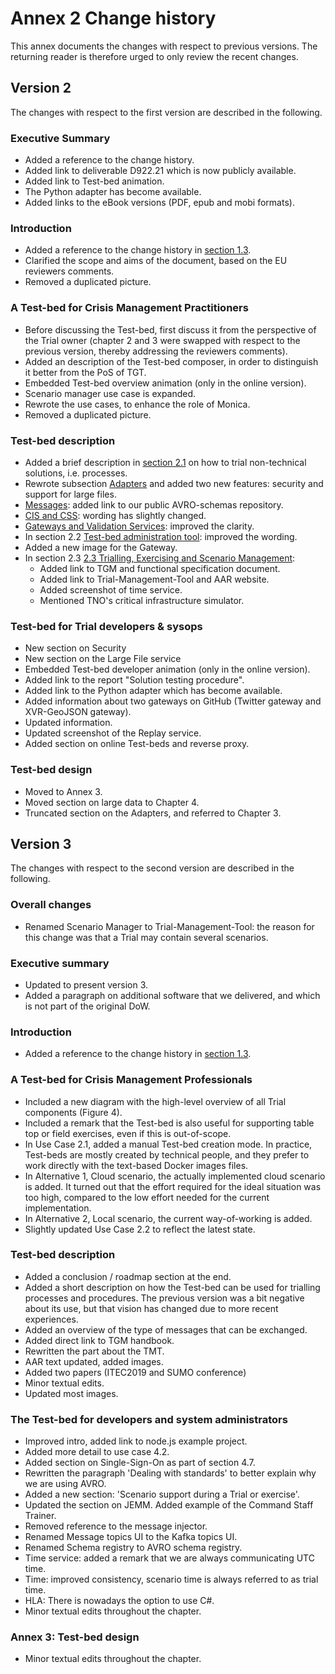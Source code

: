 # Annex 2 Change history

This annex documents the changes with respect to previous versions. The returning reader is therefore urged to only review the recent changes.

## Version 2

The changes with respect to the first version are described in the following.

### Executive Summary

- Added a reference to the change history.
- Added link to deliverable D922.21 which is now publicly available.
- Added link to Test-bed animation.
- The Python adapter has become available.
- Added links to the eBook versions (PDF, epub and mobi formats).

### Introduction

- Added a reference to the change history in [section 1.3](introduction.md#13-organisation-of-the-document).
- Clarified the scope and aims of the document, based on the EU reviewers comments.
- Removed a duplicated picture.

### A Test-bed for Crisis Management Practitioners

- Before discussing the Test-bed, first discuss it from the perspective of the Trial owner (chapter 2 and 3 were swapped with respect to the previous version, thereby addressing the reviewers comments).
- Added an description of the Test-bed composer, in order to distinguish it better from the PoS of TGT.
- Embedded Test-bed overview animation (only in the online version).
- Scenario manager use case is expanded.
- Rewrote the use cases, to enhance the role of Monica.
- Removed a duplicated picture.

### Test-bed description

- Added a brief description in [section 2.1](test-bed-description.md#21-core) on how to trial non-technical solutions, i.e. processes.
- Rewrote subsection [Adapters](test-bed-description.md#adapters) and added two new features: security and support for large files.
- [Messages](test-bed-description.md#messages): added link to our public AVRO-schemas repository.
- [CIS and CSS](test-bed-description.md#cis-and-css): wording has slightly changed.
- [Gateways and Validation Services](test-bed-description.md#gateways-and-validation-services): improved the clarity.
- In section 2.2 [Test-bed administration tool](test-bed-description.md#22test-bed-administration-tool): improved the wording.
- Added a new image for the Gateway.
- In section 2.3 [2.3 Trialling, Exercising and Scenario Management](test-bed-description.md#23-trialling-exercising-and-scenario-management):
  - Added link to TGM and functional specification document.
  - Added link to Trial-Management-Tool and AAR website.
  - Added screenshot of time service.
  - Mentioned TNO's critical infrastructure simulator.

### Test-bed for Trial developers & sysops

- New section on Security
- New section on the Large File service
- Embedded Test-bed developer animation (only in the online version).
- Added link to the report "Solution testing procedure".
- Added link to the Python adapter which has become available.
- Added information about two gateways on GitHub (Twitter gateway and XVR-GeoJSON gateway).
- Updated information.
- Updated screenshot of the Replay service.
- Added section on online Test-beds and reverse proxy.

### Test-bed design

- Moved to Annex 3.
- Moved section on large data to Chapter 4.
- Truncated section on the Adapters, and referred to Chapter 3.

## Version 3

The changes with respect to the second version are described in the following.

### Overall changes

- Renamed Scenario Manager to Trial-Management-Tool: the reason for this change was that a Trial may contain several scenarios.

### Executive summary

- Updated to present version 3.
- Added a paragraph on additional software that we delivered, and which is not part of the original DoW.

### Introduction

- Added a reference to the change history in [section 1.3](introduction.md#13-organisation-of-the-document).

### A Test-bed for Crisis Management Professionals

- Included a new diagram with the high-level overview of all Trial components (Figure 4).
- Included a remark that the Test-bed is also useful for supporting table top or field exercises, even if this is out-of-scope.
- In Use Case 2.1, added a manual Test-bed creation mode. In practice, Test-beds are mostly created by technical people, and they prefer to work directly with the text-based Docker images files.
- In Alternative 1, Cloud scenario, the actually implemented cloud scenario is added. It turned out that the effort required for the ideal situation was too high, compared to the low effort needed for the current implementation.
- In Alternative 2, Local scenario, the current way-of-working is added.
- Slightly updated Use Case 2.2 to reflect the latest state.

### Test-bed description

- Added a conclusion / roadmap section at the end.
- Added a short description on how the Test-bed can be used for trialling processes and procedures. The previous version was a bit negative about its use, but that vision has changed due to more recent experiences.
- Added an overview of the type of messages that can be exchanged.
- Added direct link to TGM handbook.
- Rewritten the part about the TMT.
- AAR text updated, added images.
- Added two papers (ITEC2019 and SUMO conference)
- Minor textual edits.
- Updated most images.

### The Test-bed for developers and system administrators

- Improved intro, added link to node.js example project.
- Added more detail to use case 4.2.
- Added section on Single-Sign-On as part of section 4.7.
- Rewritten the paragraph 'Dealing with standards' to better explain why we are using AVRO.
- Added a new section: 'Scenario support during a Trial or exercise'.
- Updated the section on JEMM. Added example of the Command Staff Trainer.
- Removed reference to the message injector.
- Renamed Message topics UI to the Kafka topics UI.
- Renamed Schema registry to AVRO schema registry.
- Time service: added a remark that we are always communicating UTC time.
- Time: improved consistency, scenario time is always referred to as trial time.
- HLA: There is nowadays the option to use C#.
- Minor textual edits throughout the chapter.

### Annex 3: Test-bed design

- Minor textual edits throughout the chapter.
